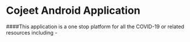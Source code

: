 # Cojeet Android Application

####This application is a one stop platform for all the COVID-19 or related resources including -
